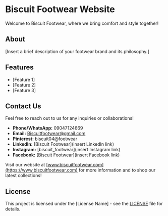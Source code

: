 # Biscuit Footwear Website

Welcome to Biscuit Footwear, where we bring comfort and style together!

## About

[Insert a brief description of your footwear brand and its philosophy.]

## Features

- [Feature 1]
- [Feature 2]
- [Feature 3]

## Contact Us

Feel free to reach out to us for any inquiries or collaborations!

- **Phone/WhatsApp:** 09047124669
- **Email:** Biscuitfootwear@gmail.com
- **Pinterest:** biscuit04@footwear
- **LinkedIn:** [Biscuit Footwear](insert LinkedIn link)
- **Instagram:** [biscuit_footwear](insert Instagram link)
- **Facebook:** [Biscuit Footwear](insert Facebook link)

Visit our website at [www.biscuitfootwear.com](https://www.biscuitfootwear.com) for more information and to shop our latest collections!

## License

This project is licensed under the [License Name] - see the [LICENSE](LICENSE) file for details.
